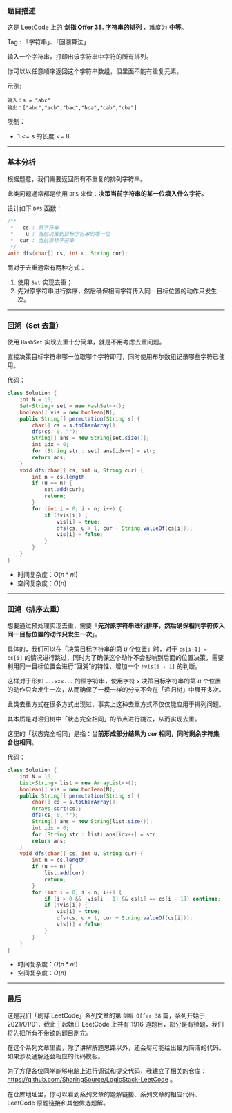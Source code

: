 ### 题目描述

这是 LeetCode 上的 **[剑指 Offer 38. 字符串的排列](https://leetcode-cn.com/problems/zi-fu-chuan-de-pai-lie-lcof/solution/gong-shui-san-xie-tong-yong-shi-xian-qu-4jbkj/)** ，难度为 **中等**。

Tag : 「字符串」、「回溯算法」



输入一个字符串，打印出该字符串中字符的所有排列。

你可以以任意顺序返回这个字符串数组，但里面不能有重复元素。

示例:
```
输入：s = "abc"
输出：["abc","acb","bac","bca","cab","cba"]
```

限制：
* 1 <= s 的长度 <= 8

---

### 基本分析

根据题意，我们需要返回所有不重复的排列字符串。

此类问题通常都是使用 `DFS` 来做：**决策当前字符串的某一位填入什么字符。**

设计如下 `DFS` 函数：

```Java
/**
 *   cs : 原字符串
 *    u : 当前决策到目标字符串的哪一位
 *  cur : 当前目标字符串
 */
void dfs(char[] cs, int u, String cur);
```

而对于去重通常有两种方式：

1. 使用 `Set` 实现去重；
2. 先对原字符串进行排序，然后确保相同字符传入同一目标位置的动作只发生一次。

---

### 回溯（Set 去重）

使用 `HashSet` 实现去重十分简单，就是不用考虑去重问题。

直接决策目标字符串哪一位取哪个字符即可，同时使用布尔数组记录哪些字符已使用。

代码：
```Java
class Solution {
    int N = 10;
    Set<String> set = new HashSet<>();
    boolean[] vis = new boolean[N];
    public String[] permutation(String s) {
        char[] cs = s.toCharArray();
        dfs(cs, 0, "");
        String[] ans = new String[set.size()];
        int idx = 0;
        for (String str : set) ans[idx++] = str;
        return ans;
    }
    void dfs(char[] cs, int u, String cur) {
        int n = cs.length;
        if (u == n) {
            set.add(cur);
            return;
        }
        for (int i = 0; i < n; i++) {
            if (!vis[i]) {
                vis[i] = true;
                dfs(cs, u + 1, cur + String.valueOf(cs[i]));
                vis[i] = false;
            }
        }
    }
}
```
* 时间复杂度：$O(n * n!)$
* 空间复杂度：$O(n)$

---

### 回溯（排序去重）

想要通过预处理实现去重，需要「**先对原字符串进行排序，然后确保相同字符传入同一目标位置的动作只发生一次**」。

具体的，我们可以在「决策目标字符串的第 $u$ 个位置」时，对于 `cs[i-1] = cs[i]` 的情况进行跳过，同时为了确保这个动作不会影响到后面的位置决策，需要利用同一目标位置会进行“回溯”的特性，增加一个 `!vis[i - 1]` 的判断。

这样对于形如 `...xxx...` 的原字符串，使用字符 `x` 决策目标字符串的第 $u$ 个位置的动作只会发生一次，从而确保了一模一样的分支不会在「递归树」中展开多次。

此类去重方式在很多方式出现过，事实上这种去重方式不仅仅能应用于排列问题。

其本质是对递归树中「状态完全相同」的节点进行跳过，从而实现去重。

这里的「状态完全相同」是指：**当前形成部分结果为 $cur$ 相同，同时剩余字符集合也相同**。

代码：
```Java
class Solution {
    int N = 10;
    List<String> list = new ArrayList<>();
    boolean[] vis = new boolean[N];
    public String[] permutation(String s) {
        char[] cs = s.toCharArray();
        Arrays.sort(cs);
        dfs(cs, 0, "");
        String[] ans = new String[list.size()];
        int idx = 0;
        for (String str : list) ans[idx++] = str;
        return ans;
    }
    void dfs(char[] cs, int u, String cur) {
        int n = cs.length;
        if (u == n) {
            list.add(cur);
            return;
        }
        for (int i = 0; i < n; i++) {
            if (i > 0 && !vis[i - 1] && cs[i] == cs[i - 1]) continue;
            if (!vis[i]) {
                vis[i] = true;
                dfs(cs, u + 1, cur + String.valueOf(cs[i]));
                vis[i] = false;
            }
        }
    }
}
```
* 时间复杂度：$O(n * n!)$
* 空间复杂度：$O(n)$

---

### 最后

这是我们「刷穿 LeetCode」系列文章的第 `剑指 Offer 38` 篇，系列开始于 2021/01/01，截止于起始日 LeetCode 上共有 1916 道题目，部分是有锁题，我们将先把所有不带锁的题目刷完。

在这个系列文章里面，除了讲解解题思路以外，还会尽可能给出最为简洁的代码。如果涉及通解还会相应的代码模板。

为了方便各位同学能够电脑上进行调试和提交代码，我建立了相关的仓库：https://github.com/SharingSource/LogicStack-LeetCode 。

在仓库地址里，你可以看到系列文章的题解链接、系列文章的相应代码、LeetCode 原题链接和其他优选题解。

